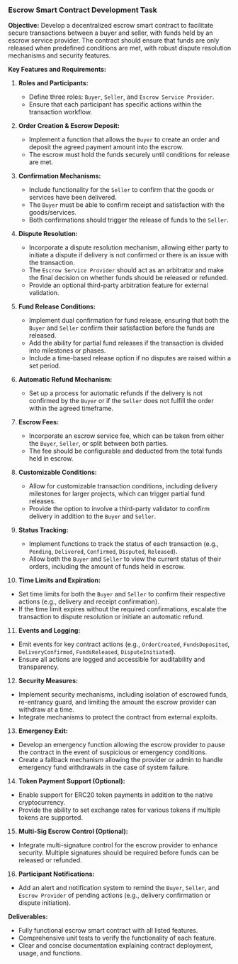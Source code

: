 ### **Escrow Smart Contract Development Task**

**Objective:**
Develop a decentralized escrow smart contract to facilitate secure transactions between a buyer and seller, with funds held by an escrow service provider. The contract should ensure that funds are only released when predefined conditions are met, with robust dispute resolution mechanisms and security features.

**Key Features and Requirements:**

1. **Roles and Participants:**
   - Define three roles: `Buyer`, `Seller`, and `Escrow Service Provider`.
   - Ensure that each participant has specific actions within the transaction workflow.

2. **Order Creation & Escrow Deposit:**
   - Implement a function that allows the `Buyer` to create an order and deposit the agreed payment amount into the escrow.
   - The escrow must hold the funds securely until conditions for release are met.

3. **Confirmation Mechanisms:**
   - Include functionality for the `Seller` to confirm that the goods or services have been delivered.
   - The `Buyer` must be able to confirm receipt and satisfaction with the goods/services.
   - Both confirmations should trigger the release of funds to the `Seller`.

4. **Dispute Resolution:**
   - Incorporate a dispute resolution mechanism, allowing either party to initiate a dispute if delivery is not confirmed or there is an issue with the transaction.
   - The `Escrow Service Provider` should act as an arbitrator and make the final decision on whether funds should be released or refunded.
   - Provide an optional third-party arbitration feature for external validation.

5. **Fund Release Conditions:**
   - Implement dual confirmation for fund release, ensuring that both the `Buyer` and `Seller` confirm their satisfaction before the funds are released.
   - Add the ability for partial fund releases if the transaction is divided into milestones or phases.
   - Include a time-based release option if no disputes are raised within a set period.

6. **Automatic Refund Mechanism:**
   - Set up a process for automatic refunds if the delivery is not confirmed by the `Buyer` or if the `Seller` does not fulfill the order within the agreed timeframe.

7. **Escrow Fees:**
   - Incorporate an escrow service fee, which can be taken from either the `Buyer`, `Seller`, or split between both parties.
   - The fee should be configurable and deducted from the total funds held in escrow.

8. **Customizable Conditions:**
   - Allow for customizable transaction conditions, including delivery milestones for larger projects, which can trigger partial fund releases.
   - Provide the option to involve a third-party validator to confirm delivery in addition to the `Buyer` and `Seller`.

9. **Status Tracking:**
   - Implement functions to track the status of each transaction (e.g., `Pending`, `Delivered`, `Confirmed`, `Disputed`, `Released`).
   - Allow both the `Buyer` and `Seller` to view the current status of their orders, including the amount of funds held in escrow.

10. **Time Limits and Expiration:**
   - Set time limits for both the `Buyer` and `Seller` to confirm their respective actions (e.g., delivery and receipt confirmation).
   - If the time limit expires without the required confirmations, escalate the transaction to dispute resolution or initiate an automatic refund.

11. **Events and Logging:**
   - Emit events for key contract actions (e.g., `OrderCreated`, `FundsDeposited`, `DeliveryConfirmed`, `FundsReleased`, `DisputeInitiated`).
   - Ensure all actions are logged and accessible for auditability and transparency.

12. **Security Measures:**
   - Implement security mechanisms, including isolation of escrowed funds, re-entrancy guard, and limiting the amount the escrow provider can withdraw at a time.
   - Integrate mechanisms to protect the contract from external exploits.

13. **Emergency Exit:**
   - Develop an emergency function allowing the escrow provider to pause the contract in the event of suspicious or emergency conditions.
   - Create a fallback mechanism allowing the provider or admin to handle emergency fund withdrawals in the case of system failure.

14. **Token Payment Support (Optional):**
   - Enable support for ERC20 token payments in addition to the native cryptocurrency.
   - Provide the ability to set exchange rates for various tokens if multiple tokens are supported.

15. **Multi-Sig Escrow Control (Optional):**
   - Integrate multi-signature control for the escrow provider to enhance security. Multiple signatures should be required before funds can be released or refunded.

16. **Participant Notifications:**
   - Add an alert and notification system to remind the `Buyer`, `Seller`, and `Escrow Provider` of pending actions (e.g., delivery confirmation or dispute initiation).

**Deliverables:**
- Fully functional escrow smart contract with all listed features.
- Comprehensive unit tests to verify the functionality of each feature.
- Clear and concise documentation explaining contract deployment, usage, and functions.

